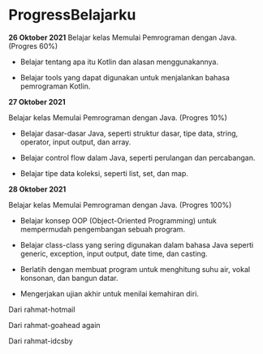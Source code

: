 # ProgressBelajarku
**26 Oktober 2021**
Belajar kelas Memulai Pemrograman dengan Java. (Progres 60%)

* Belajar tentang apa itu Kotlin dan alasan menggunakannya.

* Belajar tools yang dapat digunakan untuk menjalankan bahasa pemrograman Kotlin.

**27 Oktober 2021**

Belajar kelas Memulai Pemrograman dengan Java. (Progres 10%)

  * Belajar dasar-dasar Java, seperti struktur dasar, tipe data, string, operator, input output, dan array.

  * Belajar control flow dalam Java, seperti perulangan dan percabangan.

  * Belajar tipe data koleksi, seperti list, set, dan map.
  
**28 Oktober 2021**  

Belajar kelas Memulai Pemrograman dengan Java. (Progres 100%)

  * Belajar konsep OOP (Object-Oriented Programming) untuk mempermudah pengembangan sebuah program.

  * Belajar class-class yang sering digunakan dalam bahasa Java seperti generic, exception, input output, date time, dan casting. 

  * Berlatih dengan membuat program untuk menghitung suhu air, vokal konsonan, dan bangun datar. 

  * Mengerjakan ujian akhir untuk menilai kemahiran diri.


Dari rahmat-hotmail

Dari rahmat-goahead again

Dari rahmat-idcsby

